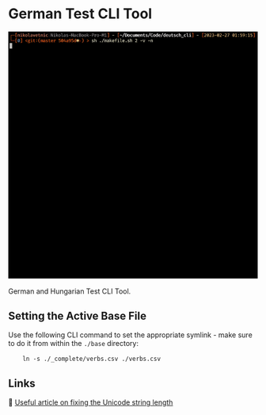 # German Test CLI Tool

![./img/demo.gif](./img/demo.gif)

German and Hungarian Test CLI Tool.

## Setting the Active Base File

Use the following CLI command to set the appropriate symlink - make sure to do it from within the `./base` directory:

```
	ln -s ./_complete/verbs.csv ./verbs.csv
```

## Links

:large_blue_circle: [Useful article on fixing the Unicode string length](https://stackoverflow.com/questions/48064689/c-formatting-string-size-with-special-characters)
